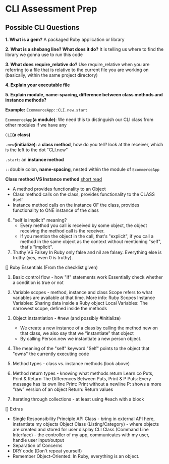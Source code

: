 # CLI Assessment Prep

## Possible CLI Questions
**1. What is a gem?** A packaged Ruby application or library

**2. What is a shebang line? What does it do?** 
	It is telling us where to find the library we gonna use to run this code
  
**3. What does require_relative do?** 
	Use require_relative when you are referring to a file that is relative to the current file you are working on (basically, within the same project directory)
  
**4. Explain your executable file**

**5. Explain module, name-spacing, difference between class methods and instance methods?** 

**Example:** `EcommerceApp::CLI.new.start`

`EcommerceApp`**(a module)**: We need this to distinguish our CLI class from other modules if we have any

`CLI`**(a class)**

`.new`**(initialize)**: a **class method**, how do you tell? look at the receiver, which is the left to the dot "CLI.new"

`.start`: an **instance method**

`::`double colon, **name-spacing**, nested within the module of `EcommerceApp`

**Class method VS Instance method** [short read](https://dev.to/adamlombard/ruby-class-methods-vs-instance-methods-4aje)
- A method provides functionality to an Object
- Class method calls on the class, provides functionality to the CLASS itself
- Instance method calls on the instance OF the class, provides functionality to ONE instance of the class

6. "self is implicit" meaning?
	- Every method you call is received by some object, the object receiving the method call is the receiver. 
	- If you mention the object in the call, that's "explicit", if you call a method in the same object as the context without mentioning "self", that's "implicit".
7. Truthy VS Falsey
	In Ruby only false and nil are falsey. Everything else is truthy (yes, even 0 is truthy).

 [] Ruby Essentials (From the checklist given)
1. Basic control flow - how "if" statements work
	Essentially check whether a condition is true or not
2. Variable scopes - method, instance and class
	Scope refers to what variables are available at that time. 
	More info: Ruby Scopes
Instance Variables: Sharing data inside a Ruby object
Local Variables: The narrowest scope, defined inside the methods

3. Object instantiation - #new (and possibly #initialize)
	- We create a new instance of a class by calling the method new on that class, we also say that we “instantiate” that object
	- By calling Person.new we instantiate a new person object.
4. The meaning of the "self" keyword
	"Self" points to the object that "owns" the currently executing code
5. Method types - class vs. instance methods
	(look above)
6. Method return types - knowing what methods return
	Learn.co Puts, Print & Return
	The Differences Between Puts, Print & P
	Puts: Every message has its own line
	Print: Print without a newline
	P: shows a more “raw” version of an object
	Return: Return values
7. Iterating through collections - at least using #each with a block

 [] Extras
- Single Responsibility Principle
		API Class - bring in external API here, instantiate my objects
		Object Class (Listing/Category) - where objects are created and stored for user display
		CLI Class (Command Line Interface) - the controller of my app, communicates with my user, handle user input/output
- Separation of Concerns
- DRY code (Don't repeat yourself)
- Remember Object-Oriented: In Ruby, everything is an object.

